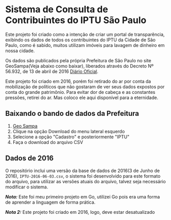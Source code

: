 # Sistema de Consulta de Contribuintes do IPTU São Paulo

Este projeto foi criado como a intenção de criar um portal de transparência, exibindo os dados de todos os contribuintes do IPTU da Cidade de São Paulo, como é sabido, muitos utilizam imóveis para lavagem de dinheiro em nossa cidade.

Os dados são publicados pela própria Prefeitura de São Paulo no site GeoSampa(Veja abaixo como baixar), liberados através do Decreto Nº 56.932, de 13 de abril de 2016 [Diário Oficial](http://www.docidadesp.imprensaoficial.com.br/NavegaEdicao.aspx?ClipID=7HI8B4N80T2FTeAVMBF9H6RKOA1&PalavraChave=56.932).

Este projeto foi criado em 2016, porém foi retirado do ar por conta da mobilização de políticos que não gostaram de ver seus dados expostos por conta do grande patrimônio. Para evitar dor de cabeça e as constantes pressões, retirei do ar. Mas coloco ele aqui disponível para a eternidade.

## Baixando o bando de dados da Prefeitura

1. [Geo Sampa](http://geosampa.prefeitura.sp.gov.br/PaginasPublicas/_SBC.aspx)
2. Clique na opção Download do menu lateral esquerdo
3. Selecione a opção "Cadastro" e posteriormente "IPTU"
4. Faça o download do arquivo CSV

## Dados de 2016

O repositório inclui uma versão da base de dados de 2016(3 de Junho de 2016), `IPTU-2016-06-03.csv`, o sistema foi desenvolvido para este formato do arquivo, para utilizar as versões atuais do arquivo, talvez seja necessário modificar o sistema.

***Nota:*** Este foi meu primeiro projeto em Go, utilizei Go pois era uma forma de aprender a linguagem de forma prática.

***Nota 2:*** Este projeto foi criado em 2016, logo, deve estar desatualizado

